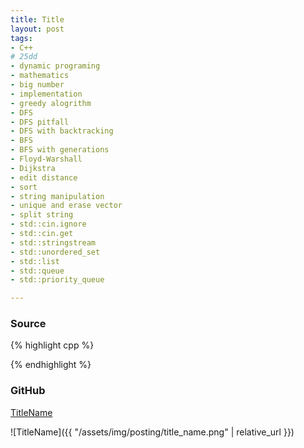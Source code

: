 ```yaml
---
title: Title
layout: post
tags:
- C++
# 25dd
- dynamic programing
- mathematics
- big number
- implementation
- greedy alogrithm
- DFS
- DFS pitfall
- DFS with backtracking
- BFS
- BFS with generations
- Floyd-Warshall
- Dijkstra
- edit distance
- sort
- string manipulation
- unique and erase vector
- split string
- std::cin.ignore
- std::cin.get
- std::stringstream
- std::unordered_set
- std::list
- std::queue
- std::priority_queue

---
```


### Source

{% highlight cpp %}

{% endhighlight %}

### GitHub

[TitleName](https://github.com/coolwindjo/algoguru/tree/master/_posts/Done/TitleName "TitleName")

![TitleName]({{ "/assets/img/posting/title_name.png" | relative_url }})
